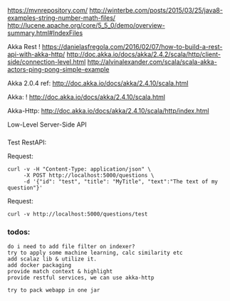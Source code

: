 https://mvnrepository.com/
http://winterbe.com/posts/2015/03/25/java8-examples-string-number-math-files/
http://lucene.apache.org/core/5_5_0/demo/overview-summary.html#IndexFiles

Akka Rest
! https://danielasfregola.com/2016/02/07/how-to-build-a-rest-api-with-akka-http/
http://doc.akka.io/docs/akka/2.4.2/scala/http/client-side/connection-level.html
http://alvinalexander.com/scala/scala-akka-actors-ping-pong-simple-example


Akka 2.0.4 ref:
http://doc.akka.io/docs/akka/2.4.10/scala.html

Akka:
! http://doc.akka.io/docs/akka/2.4.10/scala.html

Akka-Http:
http://doc.akka.io/docs/akka/2.4.10/scala/http/index.html

Low-Level Server-Side API





###
Test RestAPI:

Request:
```
curl -v -H "Content-Type: application/json" \
	 -X POST http://localhost:5000/questions \
	 -d '{"id": "test", "title": "MyTitle", "text":"The text of my question"}'
```

Request:
```
curl -v http://localhost:5000/questions/test
```






### todos:

    do i need to add file filter on indexer?
    try to apply some machine learning, calc similarity etc
    add scalaz lib & utilize it.
    add docker packaging
    provide match context & highlight
    provide restful services, we can use akka-http

    try to pack webapp in one jar


